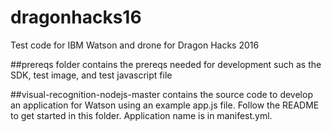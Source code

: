 # dragonhacks16
Test code for IBM Watson and drone for Dragon Hacks 2016

##prereqs folder
contains the prereqs needed for development such as the SDK, test image, and test javascript file

##visual-recognition-nodejs-master
contains the source code to develop an application for Watson using an example app.js file. 
Follow the README to get started in this folder. Application name is in manifest.yml.
